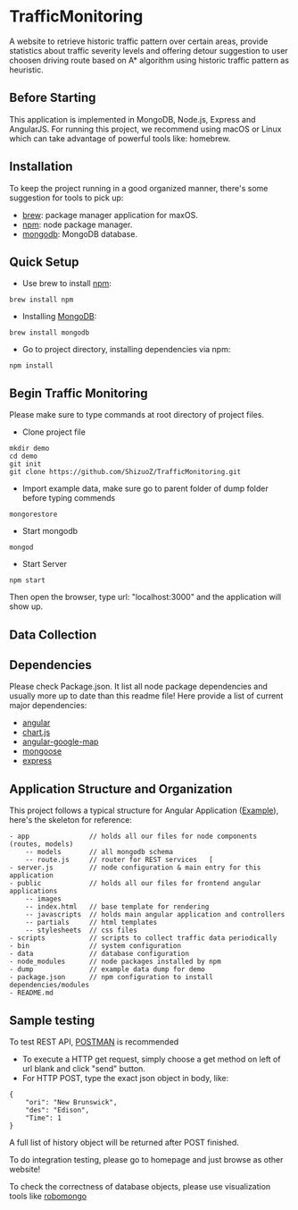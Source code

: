 # TrafficMonitoring

A website to retrieve historic traffic pattern over certain areas, provide statistics about traffic severity levels and offering detour suggestion to user choosen driving route based on A* algorithm using historic traffic pattern as heuristic.

## Before Starting
This application is implemented in MongoDB, Node.js, Express and AngularJS. For running this project, we recommend using macOS or Linux which can take advantage of powerful tools like: homebrew.

## Installation
To keep the project running in a good organized manner, there's some suggestion for tools to pick up:
- [brew](http://brew.sh): package manager application for maxOS.
- [npm](https://www.npmjs.com/): node package manager.
- [mongodb](https://docs.mongodb.com/v3.2/tutorial/install-mongodb-on-os-x/): MongoDB database.

## Quick Setup
* Use brew to install [npm](https://docs.npmjs.com/getting-started/installing-node):
``` 
brew install npm
````
* Installing [MongoDB](https://docs.mongodb.com/v3.2/tutorial/install-mongodb-on-os-x/):
```
brew install mongodb
````
* Go to project directory, installing dependencies via npm: 
```
npm install
````

## Begin Traffic Monitoring 
Please make sure to type commands at root directory of project files.
* Clone project file
```
mkdir demo
cd demo
git init
git clone https://github.com/ShizuoZ/TrafficMonitoring.git
````
* Import example data, make sure go to parent folder of dump folder before typing commends
```
mongorestore
````
* Start mongodb
```
mongod
````
* Start Server
```
npm start
````

Then open the browser, type url: "localhost:3000" and the application will show up.

## Data Collection


## Dependencies
Please check Package.json. It list all node package dependencies and usually more up to date than this readme file!
Here provide a list of current major dependencies: 
- [angular](https://github.com/angular/angular.js)
- [chart.js](https://github.com/jtblin/angular-chart.js)
- [angular-google-map](https://github.com/angular-ui/angular-google-maps)
- [mongoose](https://github.com/Automattic/mongoose)
- [express](http://expressjs.com/)

## Application Structure and Organization
This project follows a typical structure for Angular Application ([Example](https://scotch.io/tutorials/node-and-angular-to-do-app-application-organization-and-structure)), here's the skeleton for reference:
```
- app               // holds all our files for node components (routes, models)
    -- models       // all mongodb schema
    -- route.js     // router for REST services   [
- server.js         // node configuration & main entry for this application
- public            // holds all our files for frontend angular applications
    -- images
    -- index.html   // base template for rendering
    -- javascripts  // holds main angular application and controllers
    -- partials     // html templates
    -- stylesheets  // css files
- scripts           // scripts to collect traffic data periodically
- bin               // system configuration
- data              // database configuration               
- node_modules      // node packages installed by npm
- dump              // example data dump for demo
- package.json      // npm configuration to install dependencies/modules
- README.md
````

## Sample testing
To test REST API, [POSTMAN](https://www.getpostman.com/) is recommended
* To execute a HTTP get request, simply choose a get method on left of url blank and click "send" button.
* For HTTP POST, type the exact json object in body, like: 
```
{
    "ori": "New Brunswick",
    "des": "Edison",
    "Time": 1
}
````
A full list of history object will be returned after POST finished.

To do integration testing, please go to homepage and just browse as other website!

To check the correctness of database objects, please use visualization tools like [robomongo](https://robomongo.org/)

